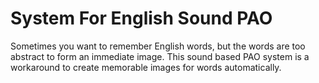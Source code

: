 # System For English Sound PAO

Sometimes you want to remember English words, but the words are too abstract to form an immediate image.  This sound based PAO system is a workaround to create memorable 
images for words automatically.  
